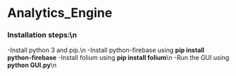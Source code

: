 # Analytics_Engine
### Installation steps:\n
-Install python 3 and pip.\n
-Install python-firebase using **pip install python-firebase**
-Install folium using **pip install folium**\n
-Run the GUI using **python GUI.py**\n
